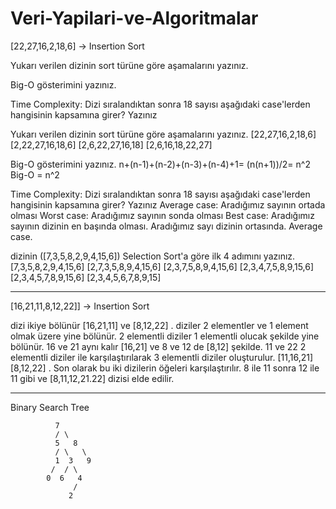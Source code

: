 # Veri-Yapilari-ve-Algoritmalar


[22,27,16,2,18,6] -> Insertion Sort

Yukarı verilen dizinin sort türüne göre aşamalarını yazınız.

Big-O gösterimini yazınız.

Time Complexity: Dizi sıralandıktan sonra 18 sayısı aşağıdaki case'lerden hangisinin kapsamına girer? Yazınız

Yukarı verilen dizinin sort türüne göre aşamalarını yazınız.
[22,27,16,2,18,6]
[2,22,27,16,18,6]
[2,6,22,27,16,18]
[2,6,16,18,22,27]

Big-O gösterimini yazınız.
n+(n-1)+(n-2)+(n-3)+(n-4)+1= (n(n+1))/2= n^2 Big-O = n^2

Time Complexity: Dizi sıralandıktan sonra 18 sayısı aşağıdaki case'lerden hangisinin kapsamına girer? Yazınız
Average case: Aradığımız sayının ortada olması
Worst case: Aradığımız sayının sonda olması
Best case: Aradığımız sayının dizinin en başında olması.
Aradığımız sayı dizinin ortasında. Average case.

dizinin ([7,3,5,8,2,9,4,15,6]) Selection Sort'a göre ilk 4 adımını yazınız.
[7,3,5,8,2,9,4,15,6]
[2,7,3,5,8,9,4,15,6]
[2,3,7,5,8,9,4,15,6]
[2,3,4,7,5,8,9,15,6]
[2,3,4,5,7,8,9,15,6]
[2,3,4,5,6,7,8,9,15]




---------------------------------------------------------------------------------------------------------------------------------------------------------------------------



[16,21,11,8,12,22]] -> Insertion Sort

dizi ikiye bölünür [16,21,11] ve [8,12,22] .
diziler 2 elementler ve 1 element olmak üzere yine bölünür. 
2 elementli diziler 1 elementli olucak şekilde yine bölünür. 
16 ve 21 aynı kalır [16,21] ve 8 ve 12 de [8,12] şekilde. 
11 ve 22 2 elementli diziler ile karşılaştırılarak 3 elementli diziler oluşturulur. [11,16,21] [8,12,22] . 
Son olarak bu iki dizilerin öğeleri karşılaştırılır. 8 ile 11 sonra 12 ile 11 gibi ve [8,11,12,21.22] dizisi elde edilir.  



---------------------------------------------------------------------------------------------------------------------------------------------------------------------------

Binary Search Tree



              7
              / \
              5   8
              / \   \
              1  3   9
             /  / \  
            0  6   4
                  /
                 2
